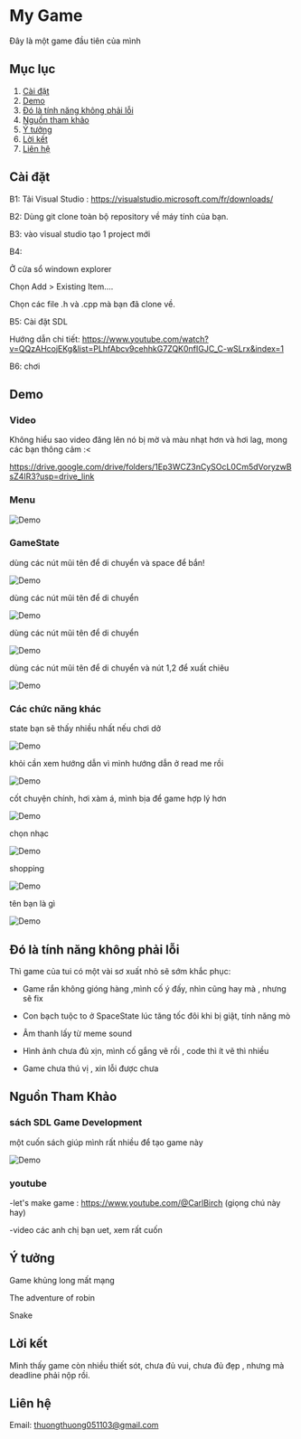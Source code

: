 
# My Game
Đây là một game đầu tiên của mình
## Mục lục

1. [Cài đặt](#cài-đặt)
2. [Demo](#demo)
3. [Đó là tính năng không phải lỗi](#đó-là-tính-năng-không-phải-lỗi)
4. [Nguồn tham khảo](#nguồn-tham-khảo)
5. [Ý tưởng](#ý-tưởng)
6. [Lời kết](#lời-kết)
7. [Liên hệ](#liên-hệ)

## Cài đặt

B1: Tải Visual Studio :
https://visualstudio.microsoft.com/fr/downloads/

B2: Dùng git clone toàn bộ repository về máy tính của bạn.

B3: vào visual studio tạo 1 project mới

B4: 

Ở cửa sổ windown explorer 

Chọn Add > Existing Item....

Chọn các file .h và .cpp mà bạn đã clone về.

B5: Cài đặt SDL

Hướng dẫn chi tiết:
https://www.youtube.com/watch?v=QQzAHcojEKg&list=PLhfAbcv9cehhkG7ZQK0nfIGJC_C-wSLrx&index=1

B6: chơi

## Demo

### Video
Không hiểu sao video đăng lên nó bị mờ và màu nhạt hơn và hơi lag, mong các bạn thông cảm :<

https://drive.google.com/drive/folders/1Ep3WCZ3nCySOcL0Cm5dVoryzwBsZ4IR3?usp=drive_link

### Menu
![Demo](anhDemo/Menu.png)

### GameState
dùng các nút mũi tên để di chuyển và space để bắn!

![Demo](anhDemo/Space.png)

dùng các nút mũi tên để di chuyển

![Demo](anhDemo/Dino.png)

dùng các nút mũi tên để di chuyển

![Demo](anhDemo/Snake.png)

dùng các nút mũi tên để di chuyển và nút 1,2 để xuất chiêu

![Demo](anhDemo/Boss.png)

### Các chức năng khác
state bạn sẽ thấy nhiều nhất nếu chơi dở

![Demo](anhDemo/GameOver.png)

khỏi cần xem hướng dẫn vì mình hướng dẫn ở read me rồi

![Demo](anhDemo/HuongDan.png)

cốt chuyện chính, hơi xàm á, mình bịa để game hợp lý hơn

![Demo](anhDemo/DieuTra.png)

chọn nhạc

![Demo](anhDemo/Music.png)

shopping

![Demo](anhDemo/Shop.png)

tên bạn là gì

![Demo](anhDemo/EnterName.png)

## Đó là tính năng không phải lỗi

Thì game của tui có một vài sơ xuất nhỏ sẽ sớm khắc phục:

- Game rắn không gióng hàng ,mình cố ý đấy, nhìn cũng hay mà , nhưng sẽ fix
  
- Con bạch tuộc to ở SpaceState lúc tăng tốc đôi khi bị giật, tính năng mò
  
- Âm thanh lấy từ meme sound 
  
- Hình ảnh chưa đủ xịn, mình cố gắng vẽ rồi , code thì ít vẽ thì nhiều

- Game chưa thú vị , xin lỗi được chưa

## Nguồn Tham Khảo
### sách SDL Game Development

một cuốn sách giúp mình rất nhiều để tạo game này

![Demo](anhDemo/Book.png)
### youtube 

-let's make game : https://www.youtube.com/@CarlBirch (giọng chú này hay)

-video các anh chị bạn uet, xem rất cuốn

## Ý tưởng

Game khủng long mất mạng

The adventure of robin

Snake

## Lời kết
Mình thấy game còn nhiều thiết sót, chưa đủ vui, chưa đủ đẹp , nhưng mà deadline phải nộp rồi.

## Liên hệ
Email: thuongthuong051103@gmail.com
